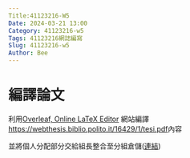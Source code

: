 ```yaml
---
Title:41123216-W5
Date: 2024-03-21 13:00
Category: 41123216-w5
Tags: 41123216網誌編寫
Slug: 41123216-w5
Author: Bee
---
```




<!-- PELICAN_END_SUMMARY -->

# 編譯論文
利用[Overleaf, Online LaTeX Editor] 網站編譯<https://webthesis.biblio.polito.it/16429/1/tesi.pdf>內容

[Overleaf, Online LaTeX Editor]:https://www.overleaf.com/project
並將個人分配部分交給組長整合至分組倉儲([連結])

[連結]:https://drive.google.com/drive/folders/1Gb6dSehC21UYexmW0k_doqVTmrQ43aR7?usp=drive_link